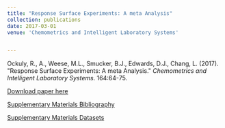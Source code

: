 ```yaml
---
title: "Response Surface Experiments: A meta Analysis"
collection: publications
date: 2017-03-01
venue: 'Chemometrics and Intelligent Laboratory Systems'


---
```

Ockuly, R., A., Weese, M.L., Smucker, B.J., Edwards, D.J., Chang, L. (2017). &quot;Response Surface Experiments: A meta Analysis.&quot; 
<i>Chemometrics and Intelligent Laboratory Systems</i>. 164:64-75. 

[Download paper here](http://weeseml.github.io/files/Ockuly_et_al_2017.pdf)

[Supplementary Materials Bibliography](http://weeseml.github.io/files/supp_ockuly_etal_2017_CILS.pdf)

[Supplementary Materials Datasets](http://weeseml.github.io/files/supp_ockuly_etal_2017_CILS2.zip)
